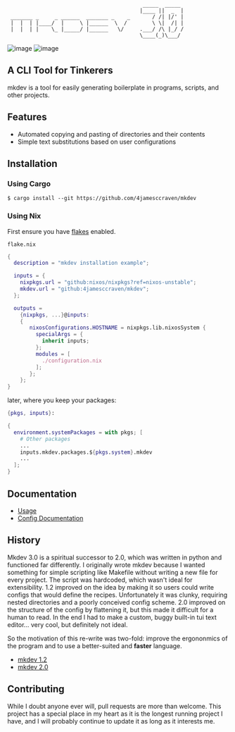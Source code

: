 ```
                                           _____  _____ 
                                          |____ ||  _  |
 _______ _     _ ______  _______ _    _       / /| |/' |
 |  |  | |____/  |     \ |______  \  /        \ \|  /| |
 |  |  | |    \_ |_____/ |______   \/     .___/ /\ |_/ /
                                          \____(_)\___/ 
```
![image](https://img.shields.io/badge/release-3.2.0-orange)
![image](https://img.shields.io/badge/license-MIT_License-orange)

A CLI Tool for Tinkerers
------------------------
mkdev is a tool for easily generating boilerplate in programs,
scripts, and other projects.

Features
--------
- Automated copying and pasting of directories and their contents
- Simple text substitutions based on user configurations
 
Installation
------------
### Using Cargo
```
$ cargo install --git https://github.com/4jamesccraven/mkdev
```
### Using Nix
First ensure you have [flakes](https://wiki.nixos.org/wiki/Flakes) enabled.

`flake.nix`
```nix
{
  description = "mkdev installation example";

  inputs = {
    nixpkgs.url = "github:nixos/nixpkgs?ref=nixos-unstable";
    mkdev.url = "github:4jamesccraven/mkdev";
  };

  outputs =
    {nixpkgs, ...}@inputs:
    {
       nixosConfigurations.HOSTNAME = nixpkgs.lib.nixosSystem {
         specialArgs = {
           inherit inputs;
         };
         modules = [
           ./configuration.nix
         ];
       };
    };
}
```
later, where you keep your packages:
```nix
{pkgs, inputs}:

{
  environment.systemPackages = with pkgs; [
    # Other packages
    ...
    inputs.mkdev.packages.${pkgs.system}.mkdev
    ...
  ];
}
```

Documentation
-------------
- [Usage](https://github.com/4jamesccraven/mkdev/blob/main/docs/usage.md)
- [Config Documentation](https://github.com/4jamesccraven/mkdev/blob/main/docs/config.md)

History
------
Mkdev 3.0 is a spiritual successor to 2.0, which was written in python
and functioned far differently. I originally wrote mkdev because I wanted
something for simple scripting like Makefile without writing a new file for
every project. The script was hardcoded, which wasn't ideal for extensibility.
1.2 improved on the idea by making it so users could write configs that would
define the recipes. Unfortunately it was clunky, requiring nested directories
and a poorly conceived config scheme. 2.0 improved on the structure of the config by
flattening it, but this made it difficult for a human to read. In the end I had
to make a custom, buggy built-in tui text editor... very cool, but definitely not
ideal.

So the motivation of this re-write was two-fold: improve the ergononmics of the
program and to use a better-suited and **faster** language.

- [mkdev 1.2](https://github.com/4jamesccraven/mkdev/tree/4d4ac6dd5fe044b7ba3d71d610716b5f3b9685d7)
- [mkdev 2.0](https://github.com/4jamesccraven/mkdev/tree/v2)


Contributing
------------
While I doubt anyone ever will, pull requests are more than welcome.
This project has a special place in my heart as it is the longest
running project I have, and I will probably continue to update it as long as it
interests me.
